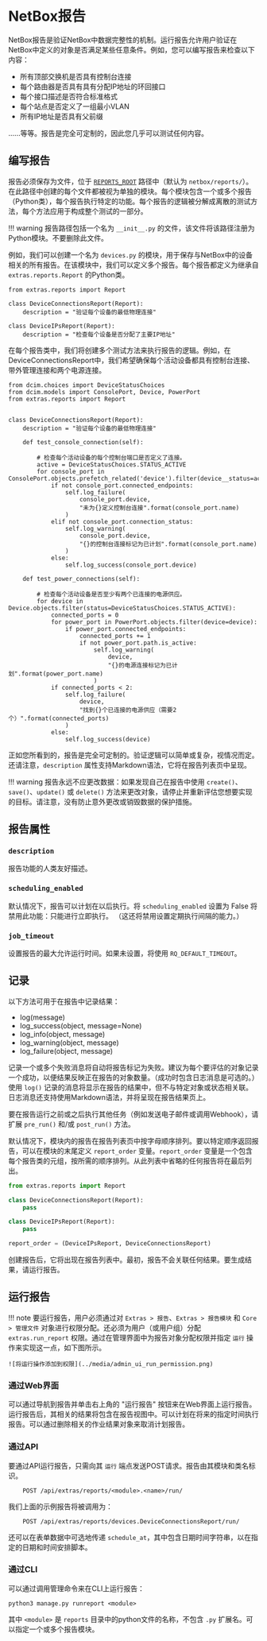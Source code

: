 # NetBox报告

NetBox报告是验证NetBox中数据完整性的机制。运行报告允许用户验证在NetBox中定义的对象是否满足某些任意条件。例如，您可以编写报告来检查以下内容：

* 所有顶部交换机是否具有控制台连接
* 每个路由器是否具有具有分配IP地址的环回接口
* 每个接口描述是否符合标准格式
* 每个站点是否定义了一组最小VLAN
* 所有IP地址是否具有父前缀

......等等。报告是完全可定制的，因此您几乎可以测试任何内容。

## 编写报告

报告必须保存为文件，位于 [`REPORTS_ROOT`](../configuration/system.md#reports_root) 路径中（默认为 `netbox/reports/`）。在此路径中创建的每个文件都被视为单独的模块。每个模块包含一个或多个报告（Python类），每个报告执行特定的功能。每个报告的逻辑被分解成离散的测试方法，每个方法应用于构成整个测试的一部分。

!!! warning
    报告路径包括一个名为 `__init__.py` 的文件，该文件将该路径注册为Python模块。不要删除此文件。

例如，我们可以创建一个名为 `devices.py` 的模块，用于保存与NetBox中的设备相关的所有报告。在该模块中，我们可以定义多个报告。每个报告都定义为继承自 `extras.reports.Report` 的Python类。

```
from extras.reports import Report

class DeviceConnectionsReport(Report):
    description = "验证每个设备的最低物理连接"

class DeviceIPsReport(Report):
    description = "检查每个设备是否分配了主要IP地址"
```

在每个报告类中，我们将创建多个测试方法来执行报告的逻辑。例如，在DeviceConnectionsReport中，我们希望确保每个活动设备都具有控制台连接、带外管理连接和两个电源连接。

```
from dcim.choices import DeviceStatusChoices
from dcim.models import ConsolePort, Device, PowerPort
from extras.reports import Report


class DeviceConnectionsReport(Report):
    description = "验证每个设备的最低物理连接"

    def test_console_connection(self):

        # 检查每个活动设备的每个控制台端口是否定义了连接。
        active = DeviceStatusChoices.STATUS_ACTIVE
        for console_port in ConsolePort.objects.prefetch_related('device').filter(device__status=active):
            if not console_port.connected_endpoints:
                self.log_failure(
                    console_port.device,
                    "未为{}定义控制台连接".format(console_port.name)
                )
            elif not console_port.connection_status:
                self.log_warning(
                    console_port.device,
                    "{}的控制台连接标记为已计划".format(console_port.name)
                )
            else:
                self.log_success(console_port.device)

    def test_power_connections(self):

        # 检查每个活动设备是否至少有两个已连接的电源供应。
        for device in Device.objects.filter(status=DeviceStatusChoices.STATUS_ACTIVE):
            connected_ports = 0
            for power_port in PowerPort.objects.filter(device=device):
                if power_port.connected_endpoints:
                    connected_ports += 1
                    if not power_port.path.is_active:
                        self.log_warning(
                            device,
                            "{}的电源连接标记为已计划".format(power_port.name)
                        )
            if connected_ports < 2:
                self.log_failure(
                    device,
                    "找到{}个已连接的电源供应（需要2个）".format(connected_ports)
                )
            else:
                self.log_success(device)
```

正如您所看到的，报告是完全可定制的。验证逻辑可以简单或复杂，视情况而定。还请注意，`description` 属性支持Markdown语法，它将在报告列表页中呈现。

!!! warning
    报告永远不应更改数据：如果发现自己在报告中使用 `create()`、`save()`、`update()` 或 `delete()` 方法来更改对象，请停止并重新评估您想要实现的目标。请注意，没有防止意外更改或销毁数据的保护措施。

## 报告属性

### `description`

报告功能的人类友好描述。

### `scheduling_enabled`

默认情况下，报告可以计划在以后执行。将 `scheduling_enabled` 设置为 False 将禁用此功能：只能进行立即执行。 （这还将禁用设置定期执行间隔的能力。）

### `job_timeout`

设置报告的最大允许运行时间。如果未设置，将使用 `RQ_DEFAULT_TIMEOUT`。

## 记录

以下方法可用于在报告中记录结果：

* log(message)
* log_success(object, message=None)
* log_info(object, message)
* log_warning(object, message)
* log_failure(object, message)

记录一个或多个失败消息将自动将报告标记为失败。建议为每个要评估的对象记录一个成功，以便结果反映正在报告的对象数量。（成功时包含日志消息是可选的。）使用 `log()` 记录的消息将显示在报告的结果中，但不与特定对象或状态相关联。日志消息还支持使用Markdown语法，并将呈现在报告结果页上。

要在报告运行之前或之后执行其他任务（例如发送电子邮件或调用Webhook），请扩展 `pre_run()` 和/或 `post_run()` 方法。

默认情况下，模块内的报告在报告列表页中按字母顺序排列。要以特定顺序返回报告，可以在模块的末尾定义 `report_order` 变量。`report_order` 变量是一个包含每个报告类的元组，按所需的顺序排列。从此列表中省略的任何报告将在最后列出。

```python
from extras.reports import Report

class DeviceConnectionsReport(Report):
    pass

class DeviceIPsReport(Report):
    pass

report_order = (DeviceIPsReport, DeviceConnectionsReport)
```

创建报告后，它将出现在报告列表中。最初，报告不会关联任何结果。要生成结果，请运行报告。

## 运行报告

!!! note
    要运行报告，用户必须通过对 `Extras > 报告`、`Extras > 报告模块` 和 `Core > 管理文件` 对象进行权限分配。还必须为用户（或用户组）分配 `extras.run_report` 权限。通过在管理界面中为报告对象分配权限并指定 `运行` 操作来实现这一点，如下图所示。

    ![将运行操作添加到权限](../media/admin_ui_run_permission.png)

### 通过Web界面

可以通过导航到报告并单击右上角的 "运行报告" 按钮来在Web界面上运行报告。运行报告后，其相关的结果将包含在报告视图中。可以计划在将来的指定时间执行报告。可以通过删除相关的作业结果对象来取消计划报告。

### 通过API

要通过API运行报告，只需向其 `运行` 端点发送POST请求。报告由其模块和类名标识。

```
    POST /api/extras/reports/<module>.<name>/run/
```

我们上面的示例报告将被调用为：

```
    POST /api/extras/reports/devices.DeviceConnectionsReport/run/
```

还可以在表单数据中可选地传递 `schedule_at`，其中包含日期时间字符串，以在指定的日期和时间安排脚本。

### 通过CLI

可以通过调用管理命令来在CLI上运行报告：

```
python3 manage.py runreport <module>
```

其中 `<module>` 是 `reports` 目录中的python文件的名称，不包含 `.py` 扩展名。可以指定一个或多个报告模块。